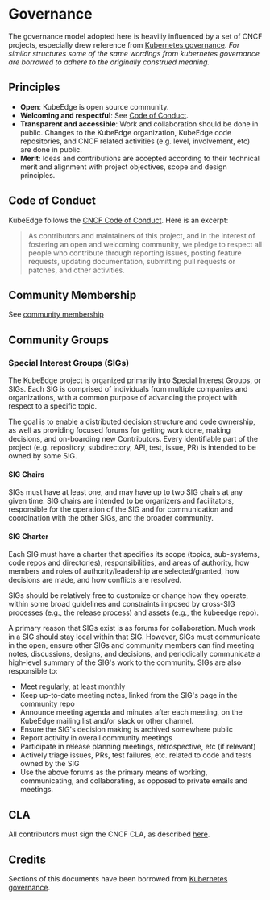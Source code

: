 # Governance

The governance model adopted here is heaviliy influenced by a set of CNCF projects, especially drew
reference from [Kubernetes governance](https://github.com/kubernetes/community/blob/master/governance.md).
*For similar structures some of the same wordings from kubernetes governance are borrowed to adhere
to the originally construed meaning.*

## Principles

- **Open**: KubeEdge is open source community.
- **Welcoming and respectful**: See [Code of Conduct](https://github.com/cncf/foundation/blob/master/code-of-conduct.md).
- **Transparent and accessible**: Work and collaboration should be done in public.
  Changes to the KubeEdge organization, KubeEdge code repositories, and CNCF related activities (e.g.
  level, involvement, etc) are done in public.
- **Merit**: Ideas and contributions are accepted according to their technical merit
  and alignment with project objectives, scope and design principles.

## Code of Conduct

KubeEdge follows the [CNCF Code of Conduct](https://github.com/cncf/foundation/blob/master/code-of-conduct.md).
Here is an excerpt:

>  As contributors and maintainers of this project, and in the interest of fostering an open and welcoming community, we pledge to respect all people who contribute through reporting issues, posting feature requests, updating documentation, submitting pull requests or patches, and other activities.


## Community Membership

See [community membership](https://github.com/kubeedge/community/blob/master/community-membership.md)


## Community Groups

### Special Interest Groups (SIGs)

The KubeEdge project is organized primarily into Special Interest Groups, or
SIGs. Each SIG is comprised of individuals from multiple companies and
organizations, with a common purpose of advancing the project with respect to a
specific topic.

The goal is to enable a distributed decision structure and code ownership,
as well as providing focused forums for getting work done, making decisions,
and on-boarding new Contributors. Every identifiable part of the project
(e.g. repository, subdirectory, API, test, issue, PR) is intended to be
owned by some SIG.


#### SIG Chairs

SIGs must have at least one, and may have up to two SIG chairs at any given
time. SIG chairs are intended to be organizers and facilitators, responsible for
the operation of the SIG and for communication and coordination with the other
SIGs, and the broader community.

#### SIG Charter

Each SIG must have a charter that specifies its scope (topics, sub-systems,
code repos and directories), responsibilities, and areas of authority, how members
and roles of authority/leadership are selected/granted, how decisions are made,
and how conflicts are resolved.

SIGs should be relatively free to customize or
change how they operate, within some broad guidelines and constraints imposed by
cross-SIG processes (e.g., the release process) and assets (e.g., the kubeedge repo).

A primary reason that SIGs exist is as forums for collaboration. Much work in a
SIG should stay local within that SIG. However, SIGs must communicate in the
open, ensure other SIGs and community members can find meeting notes,
discussions, designs, and decisions, and periodically communicate a high-level
summary of the SIG's work to the community. SIGs are also responsible to:

- Meet regularly, at least monthly
- Keep up-to-date meeting notes, linked from the SIG's page in the community repo
- Announce meeting agenda and minutes after each meeting, on the KubeEdge mailing
  list and/or slack or other channel.
- Ensure the SIG's decision making is archived somewhere public
- Report activity in overall community meetings
- Participate in release planning meetings, retrospective, etc (if relevant)
- Actively triage issues, PRs, test failures, etc. related to code and tests owned by the SIG
- Use the above forums as the primary means of working, communicating, and collaborating, as opposed
  to private emails and meetings.

## CLA
All contributors must sign the CNCF CLA, as described [here](https://github.com/kubernetes/community/blob/master/CLA.md).

## Credits

Sections of this documents have been borrowed from [Kubernetes governance](https://github.com/kubernetes/community/blob/master/governance.md).
